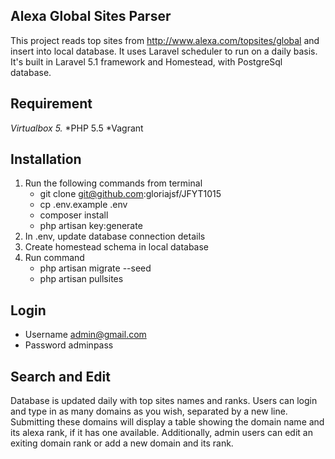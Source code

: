 ## Alexa Global Sites Parser
This project reads top sites from http://www.alexa.com/topsites/global and insert into local database.
It uses Laravel scheduler to run on a daily basis.
It's built in Laravel 5.1 framework and Homestead, with PostgreSql database. 

## Requirement
*Virtualbox 5.*
*PHP 5.5
*Vagrant

## Installation
1. Run the following commands from terminal
	- git clone git@github.com:gloriajsf/JFYT1015
	- cp .env.example .env
	- composer install
	- php artisan key:generate
2. In .env, update database connection details
3. Create homestead schema in local database
4. Run command
	- php artisan migrate --seed
	- php artisan pullsites

## Login
+ Username admin@gmail.com
+ Password adminpass

## Search and Edit
Database is updated daily with top sites names and ranks. Users can login and type in as many domains as you wish, separated by a new line. Submitting these domains will display a table showing the domain name and its alexa rank, if it has one available.
Additionally, admin users can edit an exiting domain rank or add a new domain and its rank.
